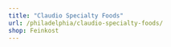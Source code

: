 ```yaml
---
title: "Claudio Specialty Foods"
url: /philadelphia/claudio-specialty-foods/
shop: Feinkost
---
```

